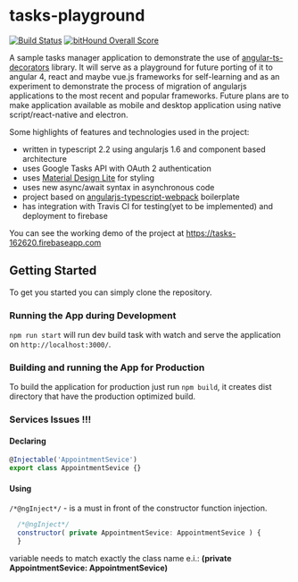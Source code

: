 # tasks-playground

[![Build Status](https://travis-ci.org/vsternbach/tasks-playground.svg?branch=master)](https://travis-ci.org/vsternbach/tasks-playground)
[![bitHound Overall Score](https://www.bithound.io/github/vsternbach/tasks-playground/badges/score.svg)](https://www.bithound.io/github/vsternbach/tasks-playground)

A sample tasks manager application to demonstrate the use of [angular-ts-decorators](https://github.com/vsternbach/angular-ts-decorators) library. It will serve as a playground for future porting of it to angular 4, react and maybe vue.js frameworks for self-learning and as an experiment to demonstrate the process of migration of angularjs applications to the most recent and popular frameworks. Future plans are to make application available as mobile and desktop application using native script/react-native and electron.

Some highlights of features and technologies used in the project:
- written in typescript 2.2 using angularjs 1.6 and component based architecture
- uses Google Tasks API with OAuth 2 authentication
- uses [Material Design Lite](https://getmdl.io/) for styling
- uses new async/await syntax in asynchronous code
- project based on [angularjs-typescript-webpack](https://github.com/vsternbach/angularjs-typescript-webpack) boilerplate
- has integration with Travis CI for testing(yet to be implemented) and deployment to firebase

You can see the working demo of the project at https://tasks-162620.firebaseapp.com

## Getting Started

To get you started you can simply clone the repository.

### Running the App during Development

`npm run start` will run dev build task with watch and serve the application on `http://localhost:3000/`.

### Building and running the App for Production

To build the application for production just run `npm build`, it creates dist directory that have the production optimized build.


### Services Issues !!!

#### Declaring
```javascript
@Injectable('AppointmentSevice')
export class AppointmentSevice {}
```

#### Using

`/*@ngInject*/` - is a must in front of the constructor function injection.

```javascript
  /*@ngInject*/
  constructor( private AppointmentSevice: AppointmentSevice ) {
  }
  ```
variable needs to match exactly the class name e.i.: **(private AppointmentSevice: AppointmentSevice)**
